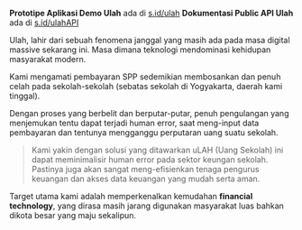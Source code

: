 **Prototipe Aplikasi Demo Ulah** ada di [s.id/ulah](http://s.id/ulah "s.id/ulah")
**Dokumentasi Public API Ulah** ada di [s.id/ulahAPI](http://s.id/ulahAPI "s.id/ulahAPI")

Ulah, lahir dari sebuah fenomena janggal yang masih ada pada masa digital massive sekarang ini. Masa dimana teknologi mendominasi kehidupan masyarakat modern.

Kami mengamati pembayaran SPP sedemikian membosankan dan penuh celah pada sekolah-sekolah (sebatas sekolah di Yogyakarta, daerah kami tinggal).

Dengan proses yang berbelit dan berputar-putar, penuh pengulangan yang menjemukan tentu dapat terjadi human error, saat meng-input data pembayaran dan tentunya mengganggu perputaran uang suatu sekolah.

> Kami yakin dengan solusi yang ditawarkan uLAH (Uang Sekolah) ini dapat meminimalisir human error pada sektor keungan sekolah. Pastinya juga akan sangat meng-efisienkan tenaga pengurus keuangan dan akses data keuangan yang mudah serta aman.

Target utama kami adalah memperkenalkan kemudahan **financial technology**, yang dirasa masih jarang digunakan masyarakat luas bahkan dikota besar yang maju sekalipun.
